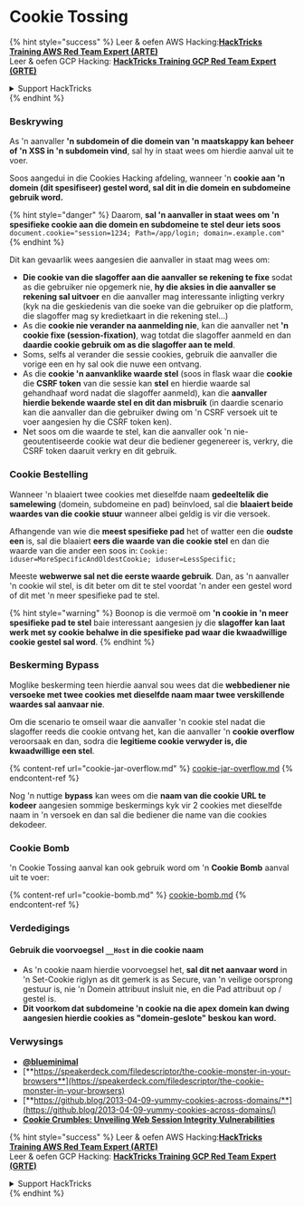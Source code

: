 # Cookie Tossing

{% hint style="success" %}
Leer & oefen AWS Hacking:<img src="/.gitbook/assets/arte.png" alt="" data-size="line">[**HackTricks Training AWS Red Team Expert (ARTE)**](https://training.hacktricks.xyz/courses/arte)<img src="/.gitbook/assets/arte.png" alt="" data-size="line">\
Leer & oefen GCP Hacking: <img src="/.gitbook/assets/grte.png" alt="" data-size="line">[**HackTricks Training GCP Red Team Expert (GRTE)**<img src="/.gitbook/assets/grte.png" alt="" data-size="line">](https://training.hacktricks.xyz/courses/grte)

<details>

<summary>Support HackTricks</summary>

* Kyk na die [**subskripsie planne**](https://github.com/sponsors/carlospolop)!
* **Sluit aan by die** 💬 [**Discord groep**](https://discord.gg/hRep4RUj7f) of die [**telegram groep**](https://t.me/peass) of **volg** ons op **Twitter** 🐦 [**@hacktricks\_live**](https://twitter.com/hacktricks\_live)**.**
* **Deel hacking truuks deur PRs in te dien na die** [**HackTricks**](https://github.com/carlospolop/hacktricks) en [**HackTricks Cloud**](https://github.com/carlospolop/hacktricks-cloud) github repos.

</details>
{% endhint %}

### Beskrywing

As 'n aanvaller **'n subdomein of die domein van 'n maatskappy kan beheer of 'n XSS in 'n subdomein vind**, sal hy in staat wees om hierdie aanval uit te voer.

Soos aangedui in die Cookies Hacking afdeling, wanneer 'n **cookie aan 'n domein (dit spesifiseer) gestel word, sal dit in die domein en subdomeine gebruik word.**

{% hint style="danger" %}
Daarom, **sal 'n aanvaller in staat wees om 'n spesifieke cookie aan die domein en subdomeine te stel deur iets soos** `document.cookie="session=1234; Path=/app/login; domain=.example.com"`
{% endhint %}

Dit kan gevaarlik wees aangesien die aanvaller in staat mag wees om:

* **Die cookie van die slagoffer aan die aanvaller se rekening te fixe** sodat as die gebruiker nie opgemerk nie, **hy die aksies in die aanvaller se rekening sal uitvoer** en die aanvaller mag interessante inligting verkry (kyk na die geskiedenis van die soeke van die gebruiker op die platform, die slagoffer mag sy kredietkaart in die rekening stel...)
* As die **cookie nie verander na aanmelding nie**, kan die aanvaller net **'n cookie fixe (session-fixation)**, wag totdat die slagoffer aanmeld en dan **daardie cookie gebruik om as die slagoffer aan te meld**.
* Soms, selfs al verander die sessie cookies, gebruik die aanvaller die vorige een en hy sal ook die nuwe een ontvang.
* As die **cookie 'n aanvanklike waarde stel** (soos in flask waar die **cookie** die **CSRF token** van die sessie kan **stel** en hierdie waarde sal gehandhaaf word nadat die slagoffer aanmeld), kan die **aanvaller hierdie bekende waarde stel en dit dan misbruik** (in daardie scenario kan die aanvaller dan die gebruiker dwing om 'n CSRF versoek uit te voer aangesien hy die CSRF token ken).
* Net soos om die waarde te stel, kan die aanvaller ook 'n nie-geoutentiseerde cookie wat deur die bediener gegenereer is, verkry, die CSRF token daaruit verkry en dit gebruik.

### Cookie Bestelling

Wanneer 'n blaaiert twee cookies met dieselfde naam **gedeeltelik die samelewing** (domein, subdomeine en pad) beïnvloed, sal die **blaaiert beide waardes van die cookie stuur** wanneer albei geldig is vir die versoek.

Afhangende van wie die **meest spesifieke pad** het of watter een die **oudste een** is, sal die blaaiert **eers die waarde van die cookie stel** en dan die waarde van die ander een soos in: `Cookie: iduser=MoreSpecificAndOldestCookie; iduser=LessSpecific;`

Meeste **webwerwe sal net die eerste waarde gebruik**. Dan, as 'n aanvaller 'n cookie wil stel, is dit beter om dit te stel voordat 'n ander een gestel word of dit met 'n meer spesifieke pad te stel.

{% hint style="warning" %}
Boonop is die vermoë om **'n cookie in 'n meer spesifieke pad te stel** baie interessant aangesien jy die **slagoffer kan laat werk met sy cookie behalwe in die spesifieke pad waar die kwaadwillige cookie gestel sal word**.
{% endhint %}

### Beskerming Bypass

Moglike beskerming teen hierdie aanval sou wees dat die **webbediener nie versoeke met twee cookies met dieselfde naam maar twee verskillende waardes sal aanvaar nie**.

Om die scenario te omseil waar die aanvaller 'n cookie stel nadat die slagoffer reeds die cookie ontvang het, kan die aanvaller 'n **cookie overflow** veroorsaak en dan, sodra die **legitieme cookie verwyder is, die kwaadwillige een stel**.

{% content-ref url="cookie-jar-overflow.md" %}
[cookie-jar-overflow.md](cookie-jar-overflow.md)
{% endcontent-ref %}

Nog 'n nuttige **bypass** kan wees om die **naam van die cookie URL te kodeer** aangesien sommige beskermings kyk vir 2 cookies met dieselfde naam in 'n versoek en dan sal die bediener die name van die cookies dekodeer.

### Cookie Bomb

'n Cookie Tossing aanval kan ook gebruik word om 'n **Cookie Bomb** aanval uit te voer:

{% content-ref url="cookie-bomb.md" %}
[cookie-bomb.md](cookie-bomb.md)
{% endcontent-ref %}

### Verdedigings

#### **Gebruik die voorvoegsel `__Host` in die cookie naam**

* As 'n cookie naam hierdie voorvoegsel het, **sal dit net aanvaar word** in 'n Set-Cookie riglyn as dit gemerk is as Secure, van 'n veilige oorsprong gestuur is, nie 'n Domein attribuut insluit nie, en die Pad attribuut op / gestel is.
* **Dit voorkom dat subdomeine 'n cookie na die apex domein kan dwing aangesien hierdie cookies as "domein-geslote" beskou kan word.**

### Verwysings

* [**@blueminimal**](https://twitter.com/blueminimal)
* [**https://speakerdeck.com/filedescriptor/the-cookie-monster-in-your-browsers**](https://speakerdeck.com/filedescriptor/the-cookie-monster-in-your-browsers)
* [**https://github.blog/2013-04-09-yummy-cookies-across-domains/**](https://github.blog/2013-04-09-yummy-cookies-across-domains/)
* [**Cookie Crumbles: Unveiling Web Session Integrity Vulnerabilities**](https://www.youtube.com/watch?v=F\_wAzF4a7Xg)

{% hint style="success" %}
Leer & oefen AWS Hacking:<img src="/.gitbook/assets/arte.png" alt="" data-size="line">[**HackTricks Training AWS Red Team Expert (ARTE)**](https://training.hacktricks.xyz/courses/arte)<img src="/.gitbook/assets/arte.png" alt="" data-size="line">\
Leer & oefen GCP Hacking: <img src="/.gitbook/assets/grte.png" alt="" data-size="line">[**HackTricks Training GCP Red Team Expert (GRTE)**<img src="/.gitbook/assets/grte.png" alt="" data-size="line">](https://training.hacktricks.xyz/courses/grte)

<details>

<summary>Support HackTricks</summary>

* Kyk na die [**subskripsie planne**](https://github.com/sponsors/carlospolop)!
* **Sluit aan by die** 💬 [**Discord groep**](https://discord.gg/hRep4RUj7f) of die [**telegram groep**](https://t.me/peass) of **volg** ons op **Twitter** 🐦 [**@hacktricks\_live**](https://twitter.com/hacktricks\_live)**.**
* **Deel hacking truuks deur PRs in te dien na die** [**HackTricks**](https://github.com/carlospolop/hacktricks) en [**HackTricks Cloud**](https://github.com/carlospolop/hacktricks-cloud) github repos.

</details>
{% endhint %}
